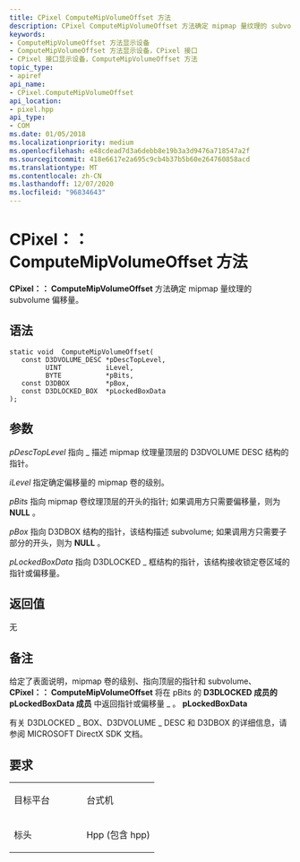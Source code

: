 ```yaml
---
title: CPixel ComputeMipVolumeOffset 方法
description: CPixel ComputeMipVolumeOffset 方法确定 mipmap 量纹理的 subvolume 偏移量。
keywords:
- ComputeMipVolumeOffset 方法显示设备
- ComputeMipVolumeOffset 方法显示设备，CPixel 接口
- CPixel 接口显示设备，ComputeMipVolumeOffset 方法
topic_type:
- apiref
api_name:
- CPixel.ComputeMipVolumeOffset
api_location:
- pixel.hpp
api_type:
- COM
ms.date: 01/05/2018
ms.localizationpriority: medium
ms.openlocfilehash: e48cdead7d3a6debb8e19b3a3d9476a718547a2f
ms.sourcegitcommit: 418e6617e2a695c9cb4b37b5b60e264760858acd
ms.translationtype: MT
ms.contentlocale: zh-CN
ms.lasthandoff: 12/07/2020
ms.locfileid: "96834643"
---
```

# <a name="cpixelcomputemipvolumeoffset-method"></a>CPixel：： ComputeMipVolumeOffset 方法


**CPixel：： ComputeMipVolumeOffset** 方法确定 mipmap 量纹理的 subvolume 偏移量。

<a name="syntax"></a>语法
------

```ManagedCPlusPlus
static void  ComputeMipVolumeOffset(
   const D3DVOLUME_DESC *pDescTopLevel,
         UINT           iLevel,
         BYTE           *pBits,
   const D3DBOX         *pBox,
   const D3DLOCKED_BOX  *pLockedBoxData
);
```

<a name="parameters"></a>参数
----------

*pDescTopLevel* 指向 \_ 描述 mipmap 纹理量顶层的 D3DVOLUME DESC 结构的指针。

*iLevel* 指定确定偏移量的 mipmap 卷的级别。

*pBits* 指向 mipmap 卷纹理顶层的开头的指针; 如果调用方只需要偏移量，则为 **NULL** 。

*pBox* 指向 D3DBOX 结构的指针，该结构描述 subvolume; 如果调用方只需要子部分的开头，则为 **NULL** 。

*pLockedBoxData* 指向 D3DLOCKED \_ 框结构的指针，该结构接收锁定卷区域的指针或偏移量。

<a name="return-value"></a>返回值
------------

无

<a name="remarks"></a>备注
-------

给定了表面说明，mipmap 卷的级别、指向顶层的指针和 subvolume、 **CPixel：： ComputeMipVolumeOffset** 将在 pBits 的 **D3DLOCKED 成员的 pLockedBoxData 成员** 中返回指针或偏移量 \_ 。 **pLockedBoxData**

有关 D3DLOCKED \_ BOX、D3DVOLUME \_ DESC 和 D3DBOX 的详细信息，请参阅 MICROSOFT DirectX SDK 文档。

<a name="requirements"></a>要求
------------

<table>
<colgroup>
<col width="50%" />
<col width="50%" />
</colgroup>
<tbody>
<tr class="odd">
<td align="left"><p>目标平台</p></td>
<td align="left">台式机</td>
</tr>
<tr class="even">
<td align="left"><p>标头</p></td>
<td align="left">Hpp (包含 hpp) </td>
</tr>
</tbody>
</table>

 

 





